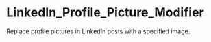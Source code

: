 # LinkedIn_Profile_Picture_Modifier
Replace profile pictures in LinkedIn posts with a specified image.
